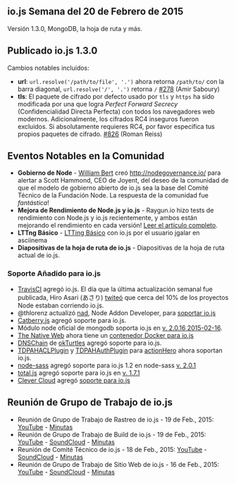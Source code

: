 ## io.js Semana del 20 de Febrero de 2015
Versión 1.3.0, MongoDB, la hoja de ruta y más.

## Publicado io.js 1.3.0
Cambios notables incluídos:

* **url**: `url.resolve('/path/to/file', '.')` ahora retorna `/path/to/` con la barra diagonal, `url.resolve('/', '.')` retorna `/` [#278](https://github.com/iojs/io.js/pull/278) (Amir Saboury)
* **tls**: El paquete de cifrado por defecto usado por `tls` y `https` ha sido modificada por una que logra *Perfect Forward Secrecy* (Confidencialidad Directa Perfecta) con todos los navegadores web modernos. Adicionalmente, los cifrados RC4 inseguros fueron excluidos. Si absolutamente requieres RC4, por favor especifica tus propios paquetes de cifrado. [#826](https://github.com/iojs/io.js/pull/826) (Roman Reiss)

## Eventos Notables en la Comunidad
* **Gobierno de Node** - [William Bert](https://twitter.com/williamjohnbert) creó http://nodegovernance.io/ para alertar a Scott Hammond, CEO de Joyent, del deseo de la comunidad de que el modelo de gobierno abierto de io.js sea la base del Comité Técnico de la Fundación Node. La respuesta de la comunidad fue _fantástica_! 
* **Mejora de Rendimiento de Node.js y io.js** - Raygun.io hizo tests de rendimiento con Node.js y io.js recientemente, y ambos están mejorando el rendimiento en cada versión! [Leer el artículo completo](https://raygun.io/blog/2015/02/node-js-performance-node-js-vs-io-js/).
* **LTTng Básico** - [LTTing Básico](https://asciinema.org/a/16785) con io.js por el usuario jgalar en asciinema
* **Diapositivas de la hoja de ruta de io.js** - Diapositivas de la hoja de ruta actual de io.js. 

### Soporte Añadido para io.js 
* [TravisCI](https://travis-ci.org/) agregó io.js. El día que la última actualización semanal fue publicada, Hiro Asari (あさり) [twiteó](https://twitter.com/hiro_asari/status/566268486012633088) que cerca del 10% de los proyectos Node estaban corriendo io.js.
* @thlorenz actualizó [nad](https://github.com/thlorenz/nad), Node Addon Developer, para [soportar io.js](https://twitter.com/thlorenz/status/566328088121081856)
* [Catberry.js](https://github.com/catberry/catberry) agregó soporte para io.js.
* Módulo node oficial de mongodb soporta io.js en [v. 2.0.16 2015-02-16](https://github.com/mongodb/node-mongodb-native/blob/2.0/HISTORY.md).
* [The Native Web](http://www.thenativeweb.io/) ahora tiene un [contenedor Docker para io.js](https://registry.hub.docker.com/u/thenativeweb/iojs/)
* [DNSChain](https://github.com/okTurtles/dnschain) de [okTurtles](https://okturtles.com/) agregó soporte para io.js.
* [TDPAHACLPlugin](https://github.com/neilstuartcraig/TDPAHACLPlugin) y [TDPAHAuthPlugin](https://github.com/neilstuartcraig/TDPAHAuthPlugin) para [actionHero](http://www.actionherojs.com/) ahora soportan io.js.
* [node-sass](https://npmjs.org/package/node-sass) agregó soporte para io.js 1.2 en node-sass [v. 2.0.1](https://github.com/sass/node-sass/issues/655)
* [total.js](https://www.totaljs.com/) agregó soporte para io.js en [v. 1.7.1](https://github.com/totaljs/framework/releases/tag/v1.7.1) 
* [Clever Cloud](https://www.clever-cloud.com/) agregó [soporte para io.js](https://www.clever-cloud.com/blog/features/2015/01/23/introducing-io.js/)

## Reunión de Grupo de Trabajo de io.js
* Reunión de Grupo de Trabajo de Rastreo de io.js - 19 de Feb., 2015: [YouTube](https://www.youtube.com/watch?v=wvBVjg8jkv0) - [Minutas](https://docs.google.com/document/d/1_ApOMt03xHVkaGpTEPMDIrtkjXOzg3Hh4ZcyfhvMHx4/edit)
* Reunión de Grupo de Trabajo de Build de io.js - 19 de Feb., 2015: [YouTube](https://www.youtube.com/watch?v=OKQi3pTF7fs) - [SoundCloud](https://soundcloud.com/iojs/iojs-build-wg-meeting-2015-02-19) - [Minutas](https://docs.google.com/document/d/1vRhsYBs4Hw6vRu55h5eWTwDzS1NctxdTvMMEnCbDs14/edit)
* Reunión de Comité Técnico de io.js - 18 de Feb., 2015: [YouTube](https://www.youtube.com/watch?v=jeBPYLJ2_Yc) - [SoundCloud](https://soundcloud.com/iojs/iojs-tc-meeting-meeting-2015-02-18) - [Minutas](https://docs.google.com/document/d/1JnujRu6Rfnp6wvbvwCfxXnsjLySunQ_yah91pkvSFdQ/edit)
* Reunión de Grupo de Trabajo de Sitio Web de io.js - 16 de Feb., 2015: [YouTube](https://www.youtube.com/watch?v=UKDKhFV61ZA) - [SoundCloud](https://soundcloud.com/iojs/iojs-website-wg-meeting-2015-02-16) - [Minutas](https://docs.google.com/document/d/1R8JmOoyr64tt-QOj27bD19ZOWg63CujW7GeaAHIIkUs/edit)